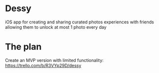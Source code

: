 # Dessy
iOS app for creating and sharing curated photos experiences with friends allowing them to unlock at most 1 photo every day

# The plan
Create an MVP version with limited functionality: https://trello.com/b/R3VYp29D/dessy

